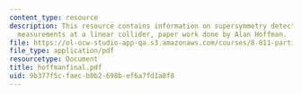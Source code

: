 ```yaml
---
content_type: resource
description: This resource contains information on supersymmetry detection and precision
  measurements at a linear collider, paper work done by Alan Hoffman.
file: https://ol-ocw-studio-app-qa.s3.amazonaws.com/courses/8-811-particle-physics-ii-fall-2005/9b377f5cfaecb0b2698bef6a7fd1a8f8_hoffmanfinal.pdf
file_type: application/pdf
resourcetype: Document
title: hoffmanfinal.pdf
uid: 9b377f5c-faec-b0b2-698b-ef6a7fd1a8f8
---
```

